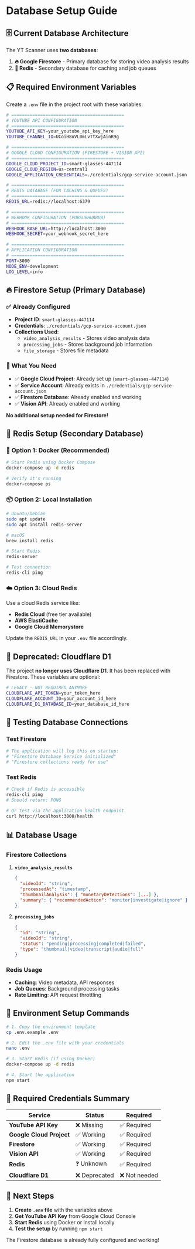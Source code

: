 # Database Setup Guide

## 🗄️ **Current Database Architecture**

The YT Scanner uses **two databases**:

1. **🔥 Google Firestore** - Primary database for storing video analysis results
2. **🔴 Redis** - Secondary database for caching and job queues

## 📋 **Required Environment Variables**

Create a `.env` file in the project root with these variables:

```bash
# ===========================================
# YOUTUBE API CONFIGURATION
# ===========================================
YOUTUBE_API_KEY=your_youtube_api_key_here
YOUTUBE_CHANNEL_ID=UCoiH8oVL0mLvTtXwjAinR9g

# ===========================================
# GOOGLE CLOUD CONFIGURATION (FIRESTORE + VISION API)
# ===========================================
GOOGLE_CLOUD_PROJECT_ID=smart-glasses-447114
GOOGLE_CLOUD_REGION=us-central1
GOOGLE_APPLICATION_CREDENTIALS=./credentials/gcp-service-account.json

# ===========================================
# REDIS DATABASE (FOR CACHING & QUEUES)
# ===========================================
REDIS_URL=redis://localhost:6379

# ===========================================
# WEBHOOK CONFIGURATION (PUBSUBHUBBUB)
# ===========================================
WEBHOOK_BASE_URL=http://localhost:3000
WEBHOOK_SECRET=your_webhook_secret_here

# ===========================================
# APPLICATION CONFIGURATION
# ===========================================
PORT=3000
NODE_ENV=development
LOG_LEVEL=info
```

## 🔥 **Firestore Setup (Primary Database)**

### ✅ **Already Configured**
- **Project ID**: `smart-glasses-447114`
- **Credentials**: `./credentials/gcp-service-account.json`
- **Collections Used**:
  - `video_analysis_results` - Stores video analysis data
  - `processing_jobs` - Stores background job information
  - `file_storage` - Stores file metadata

### 🔧 **What You Need**
- ✅ **Google Cloud Project**: Already set up (`smart-glasses-447114`)
- ✅ **Service Account**: Already exists in `./credentials/gcp-service-account.json`
- ✅ **Firestore Database**: Already enabled and working
- ✅ **Vision API**: Already enabled and working

**No additional setup needed for Firestore!**

## 🔴 **Redis Setup (Secondary Database)**

### 🐳 **Option 1: Docker (Recommended)**
```bash
# Start Redis using Docker Compose
docker-compose up -d redis

# Verify it's running
docker-compose ps
```

### 📦 **Option 2: Local Installation**
```bash
# Ubuntu/Debian
sudo apt update
sudo apt install redis-server

# macOS
brew install redis

# Start Redis
redis-server

# Test connection
redis-cli ping
```

### ☁️ **Option 3: Cloud Redis**
Use a cloud Redis service like:
- **Redis Cloud** (free tier available)
- **AWS ElastiCache**
- **Google Cloud Memorystore**

Update the `REDIS_URL` in your `.env` file accordingly.

## 🚫 **Deprecated: Cloudflare D1**

The project **no longer uses Cloudflare D1**. It has been replaced with Firestore. These variables are optional:

```bash
# LEGACY - NOT REQUIRED ANYMORE
CLOUDFLARE_API_TOKEN=your_token_here
CLOUDFLARE_ACCOUNT_ID=your_account_id_here  
CLOUDFLARE_D1_DATABASE_ID=your_database_id_here
```

## 🧪 **Testing Database Connections**

### Test Firestore
```bash
# The application will log this on startup:
# "Firestore Database Service initialized"
# "Firestore collections ready for use"
```

### Test Redis
```bash
# Check if Redis is accessible
redis-cli ping
# Should return: PONG

# Or test via the application health endpoint
curl http://localhost:3000/health
```

## 📊 **Database Usage**

### **Firestore Collections**

1. **`video_analysis_results`**
   ```json
   {
     "videoId": "string",
     "processedAt": "timestamp",
     "thumbnailAnalysis": { "monetaryDetections": [...] },
     "summary": { "recommendedAction": "monitor|investigate|ignore" }
   }
   ```

2. **`processing_jobs`**
   ```json
   {
     "id": "string",
     "videoId": "string", 
     "status": "pending|processing|completed|failed",
     "type": "thumbnail|video|transcript|audio|full"
   }
   ```

### **Redis Usage**
- **Caching**: Video metadata, API responses
- **Job Queues**: Background processing tasks
- **Rate Limiting**: API request throttling

## 🔧 **Environment Setup Commands**

```bash
# 1. Copy the environment template
cp .env.example .env

# 2. Edit the .env file with your credentials
nano .env

# 3. Start Redis (if using Docker)
docker-compose up -d redis

# 4. Start the application
npm start
```

## 🚨 **Required Credentials Summary**

| Service | Status | Required |
|---------|--------|----------|
| **YouTube API Key** | ❌ Missing | ✅ Required |
| **Google Cloud Project** | ✅ Working | ✅ Required |
| **Firestore** | ✅ Working | ✅ Required |
| **Vision API** | ✅ Working | ✅ Required |
| **Redis** | ❓ Unknown | ✅ Required |
| **Cloudflare D1** | ❌ Deprecated | ❌ Not needed |

## 🎯 **Next Steps**

1. **Create `.env` file** with the variables above
2. **Get YouTube API Key** from Google Cloud Console
3. **Start Redis** using Docker or install locally
4. **Test the setup** by running `npm start`

The Firestore database is already fully configured and working! 